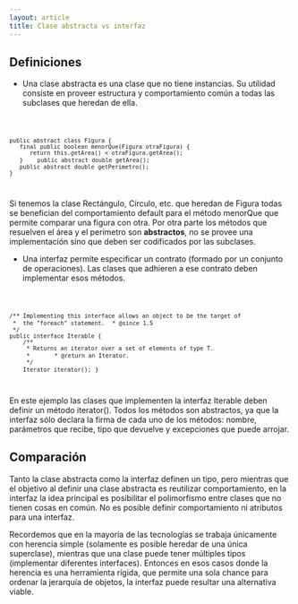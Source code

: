 ```yaml
---
layout: article
title: Clase abstracta vs interfaz
---
```

Definiciones
------------

-   Una clase abstracta es una clase que no tiene instancias. Su utilidad consiste en proveer estructura y comportamiento común a todas las subclases que heredan de ella.

<code>

`public abstract class Figura {`
`   final public boolean menorQue(Figura otraFigura) {`
`      return this.getArea() < otraFigura.getArea();`
`   }`
`   public abstract double getArea();`
`   public abstract double getPerimetro();`
`}`

</code> Si tenemos la clase Rectángulo, Círculo, etc. que heredan de Figura todas se benefician del comportamiento default para el método menorQue que permite comparar una figura con otra. Por otra parte los métodos que resuelven el área y el perímetro son **abstractos**, no se provee una implementación sino que deben ser codificados por las subclases.

-   Una interfaz permite especificar un contrato (formado por un conjunto de operaciones). Las clases que adhieren a ese contrato deben implementar esos métodos.

<code>

`/** Implementing this interface allows an object to be the target of`
` *  the "foreach" statement.`
` * @since 1.5`
` */`
`public interface Iterable`<T>` {`
`    /**`
`     * Returns an iterator over a set of elements of type T.`
`     * `
`     * @return an Iterator.`
`     */`
`    Iterator`<T>` iterator();`
`}`

</code> En este ejemplo las clases que implementen la interfaz Iterable deben definir un método iterator(). Todos los métodos son abstractos, ya que la interfaz sólo declara la firma de cada uno de los métodos: nombre, parámetros que recibe, tipo que devuelve y excepciones que puede arrojar.

Comparación
-----------

Tanto la clase abstracta como la interfaz definen un tipo, pero mientras que el objetivo al definir una clase abstracta es reutilizar comportamiento, en la interfaz la idea principal es posibilitar el polimorfismo entre clases que no tienen cosas en común. No es posible definir comportamiento ni atributos para una interfaz.

Recordemos que en la mayoría de las tecnologías se trabaja únicamente con herencia simple (solamente es posible heredar de una única superclase), mientras que una clase puede tener múltiples tipos (implementar diferentes interfaces). Entonces en esos casos donde la herencia es una herramienta rígida, que permite una sola chance para ordenar la jerarquía de objetos, la interfaz puede resultar una alternativa viable.
